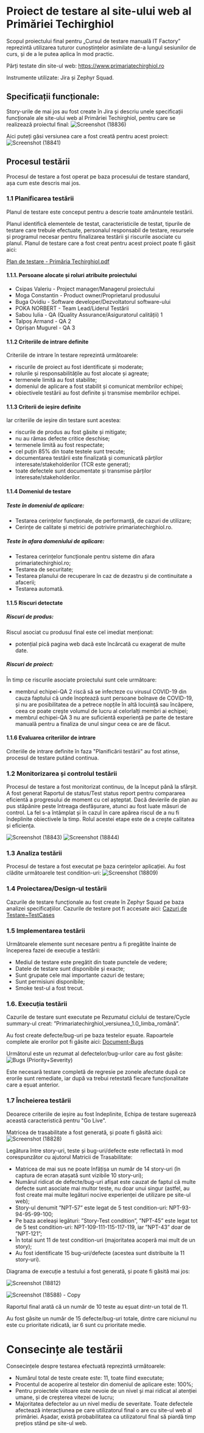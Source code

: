 <h1>Proiect de testare al site-ului web al Primăriei Techirghiol</h1>

Scopul proiectului final pentru „Cursul de testare manuală IT Factory” reprezintă utilizarea tuturor cunoștințelor asimilate de-a lungul sesiunilor de curs, și de a le putea aplica în mod practic.

Părți testate din site-ul web: https://www.primariatechirghiol.ro 

Instrumente utilizate: Jira și Zephyr Squad.

<h2>Specificații funcționale:</h2>

Story-urile de mai jos au fost create în Jira și descriu unele specificații funcționale ale site-ului web al Primăriei Techirghiol, pentru care se realizează proiectul final:
![Screenshot (18836)](https://github.com/user-attachments/assets/dd41c737-50f0-497d-a5ea-cfc3494f6a20)

Aici puteți găsi versiunea care a fost creată pentru acest proiect:
![Screenshot (18841)](https://github.com/user-attachments/assets/cf0efd5d-01a2-44cb-b9f2-51ed45697818)

<h2>Procesul testării</h2>

Procesul de testare a fost operat pe baza procesului de testare standard, așa cum este descris mai jos.

<h3>1.1 Planificarea testării</h3>

Planul de testare este conceput pentru a descrie toate amănuntele testării.

Planul identifică elementele de testat, caracteristicile de testat, tipurile de testare care trebuie efectuate, personalul responsabil de testare, resursele și programul necesar pentru finalizarea testării și riscurile asociate cu planul. Planul de testare care a fost creat pentru acest proiect poate fi găsit aici:

[Plan de testare - Primăria Techirghiol.pdf](https://shorturl.at/CyqdA) 

<h4>1.1.1. Persoane alocate și roluri atribuite proiectului</h4>

<ul>
  <li>Csipas Valeriu - Project manager/Managerul proiectului</li> 
  <li>Moga Constantin - Product owner/Proprietarul produsului</li> 
  <li>Buga Ovidiu - Software developer/Dezvoltatorul software-ului</li> 
  <li>POKA NORBERT - Team Lead/Liderul Testării</li>  
  <li>Sabou Iulia - QA (Quality Assurance/Asiguratorul calității) 1</li> 
  <li>Talpoș Armand - QA 2</li> 
  <li>Oprișan Mugurel	- QA 3</li> 
</ul>

<h4>1.1.2 Criteriile de intrare definite</h4>
Criteriile de intrare în testare reprezintă următoarele:
<ul>
  <li>riscurile de proiect au fost identificate și moderate;</li> 
  <li>rolurile și responsabilitățile au fost alocate și agreate;</li> 
  <li>termenele limită au fost stabilite;</li> 
  <li>domeniul de aplicare a fost stabilit și comunicat membrilor echipei;</li> 
  <li>obiectivele testării au fost definite și transmise membrilor echipei.</li> 
</ul>

<h4>1.1.3 Criterii de ieșire definite</h4>
Iar criteriile de ieșire din testare sunt acestea:
<ul>
  <li>riscurile de produs au fost găsite și mitigate;</li> 
  <li>nu au rămas defecte critice deschise;</li> 
  <li>termenele limită au fost respectate;</li> 
  <li>cel puțin 85% din toate testele sunt trecute;</li> 
  <li>documentarea testării este finalizată și comunicată părților interesate/stakeholderilor (TCR este generat);</li> 
  <li>toate defectele sunt documentate și transmise părților interesate/stakeholderilor.</li> 
</ul>

<h4>1.1.4 Domeniul de testare</h4>

<h5>Teste în domeniul de aplicare:</h5>
<ul>
  <li>Testarea cerințelor funcționale, de performanță, de cazuri de utilizare;</li> 
  <li>Cerințe de calitate și metrici de potrivire primariatechirghiol.ro.</li> 
</ul>

<h5>Teste în afara domeniului de aplicare:</h5>
<ul>
  <li>Testarea cerințelor funcționale pentru sisteme din afara primariatechirghiol.ro;</li>
  <li>Testarea de securitate;</li>
  <li>Testarea planului de recuperare în caz de dezastru și de continuitate a afacerii;</li>
  <li>Testarea automată.</li>
</ul>

<h4>1.1.5 Riscuri detectate</h4>

<h5>Riscuri de produs:</h5>
Riscul asociat cu produsul final este cel imediat menționat:
<ul>
  <li>potențial pică pagina web dacă este încărcată cu exagerat de multe date.</li> 
</ul>

<h5>Riscuri de proiect:</h5>
În timp ce riscurile asociate proiectului sunt cele următoare:
<ul>
  <li>membrul echipei-QA 2 riscă să se infecteze cu virusul COVID-19 din cauza faptului că unde înoptează sunt persoane bolnave de COVID-19, și nu are posibilitatea de a petrece nopțile în altă locuință sau încăpere, ceea ce poate crește volumul de lucru al celorlalți membri ai echipei;</li>
  <li>membrul echipei-QA 3 nu are suficientă experiență pe parte de testare manuală pentru a finaliza de unul singur ceea ce are de făcut.</li>
</ul>

<h4>1.1.6 Evaluarea criteriilor de intrare</h4>

Criteriile de intrare definite în faza "Planificării testării" au fost atinse, procesul de testare putând continua.
  
<h3>1.2 Monitorizarea și controlul testării</h3>
Procesul de testare a fost monitorizat continuu, de la început până la sfârșit. A fost generat Raportul de status/Test status report pentru compararea eficientă a progresului de moment cu cel așteptat. Dacă devierile de plan au pus stăpânire peste întreaga desfășurare, atunci au fost luate măsuri de control. La fel s-a întâmplat și în cazul în care apărea riscul de a nu fi îndeplinite obiectivele la timp. Rolul acestei etape este de a crește calitatea și eficiența.

![Screenshot (18843)](https://github.com/user-attachments/assets/617e6d65-f8db-4cab-8f03-cec65f1f46a7)
![Screenshot (18844)](https://github.com/user-attachments/assets/d2fa457e-f48f-4764-ae40-730123de3f12)
 
<h3>1.3 Analiza testării</h3>

Procesul de testare a fost executat pe baza cerințelor aplicației.
Au fost clădite următoarele test condition-uri: 
![Screenshot (18809)](https://github.com/user-attachments/assets/45c0c12c-cc4f-4f62-adf6-aed3f952aa1c)


<h3>1.4 Proiectarea/Design-ul testării</h3>

Cazurile de testare funcționale au fost create în Zephyr Squad pe baza analizei specificațiilor. Cazurile de testare pot fi accesate aici:
[Cazuri de Testare~TestCases](https://github.com/PokaNorbert/Primariatechirghiol.ro-Jira-Testare_Manuala-Proiect_Final/tree/ultima_versiune_rom%C3%A2n%C4%83/Cazuri%20de%20Testare~TestCases)

<h3>1.5 Implementarea testării</h3>

Următoarele elemente sunt necesare pentru a fi pregătite înainte de începerea fazei de execuție a testării:
<ul>
  <li>Mediul de testare este pregătit din toate punctele de vedere;</li>
  <li>Datele de testare sunt disponibile și exacte;</li>
  <li>Sunt grupate cele mai importante cazuri de testare;</li>
  <li>Sunt permisiuni disponibile;</li>
  <li>Smoke test-ul a fost trecut.</li>
</ul>

<h3>1.6. Execuția testării</h3>

Cazurile de testare sunt executate pe Rezumatul ciclului de testare/Cycle summary-ul creat: ”Primariatechirghiol_versiunea_1.0_limba_română”.

Au fost create defecte/bug-uri pe baza testelor eșuate. Rapoartele complete ale erorilor pot fi găsite aici:
[Document-Bugs](https://github.com/PokaNorbert/Primariatechirghiol.ro-Jira-Testare_Manuala-Proiect_Final/blob/main/Bugs/Document-Bugs.doc)

Următorul este un rezumat al defectelor/bug-urilor care au fost găsite:
![Bugs (Priority+Severity)](https://github.com/user-attachments/assets/fb73874d-6948-4595-868f-d3fae0f54dc4)

Este necesară testare completă de regresie pe zonele afectate după ce erorile sunt remediate, iar după va trebui retestată fiecare funcționalitate care a eșuat anterior.

<h3>1.7 Încheierea testării</h3>
Deoarece criteriile de ieșire au fost îndeplinite, Echipa de testare sugerează această caracteristică pentru "Go Live".

Matricea de trasabilitate a fost generată, și poate fi găsită aici:
![Screenshot (18828)](https://github.com/user-attachments/assets/37b1a9ed-a0ee-472e-8967-cf6700e3d68d)

Legătura între story-uri, teste și bug-uri/defecte este reflectată în mod corespunzător cu ajutorul Matricii de Trasabilitate: 
<ul>
  <li>Matricea de mai sus ne poate înfățișa un număr de 14 story-uri (în captura de ecran atașată sunt vizibile 10 story-uri);</li> 
  <li>Numărul ridicat de defecte/bug-uri afișat este cauzat de faptul că multe defecte sunt asociate mai multor teste, nu doar unui singur (astfel, au fost create mai multe legături nocive experienței de utilizare pe site-ul web);</li>
  <li>Story-ul denumit ”NPT-57” este legat de 5 test condition-uri: NPT-93-94-95-99-100;</li> 
  <li>Pe baza aceleași legături: ”Story-Test condition”, ”NPT-45” este legat tot de 5 test condition-uri: NPT-109-111-115-117-119, iar ”NPT-43” doar de ”NPT-121”;</li>
  <li>În total sunt 11 de test condition-uri (majoritatea acoperă mai mult de un story);</li>
  <li>Au fost identificate 15 bug-uri/defecte (acestea sunt distribuite la 11 story-uri).</li>
</ul>

Diagrama de execuție a testului a fost generată, și poate fi găsită mai jos:

![Screenshot (18812)](https://github.com/user-attachments/assets/c35f9cf2-f3a3-4e8b-b6ca-290a98fe09ca)

![Screenshot (18588) - Copy](https://github.com/user-attachments/assets/297522a8-a0b1-44c8-8103-6c2b1e24434b)

Raportul final arată că un număr de 10 teste au eșuat dintr-un total de 11.

Au fost găsite un număr de 15 defecte/bug-uri totale, dintre care niciunul nu este cu prioritate ridicată, iar 6 sunt cu prioritate medie.

<h1>Consecințe ale testării</h1>

Consecințele despre testarea efectuată reprezintă următoarele:
<ul>
  <li>Numărul total de teste create este: 11, toate fiind executate;</li>
  <li>Procentul de acoperire al testelor din domeniul de aplicare este: 100%;</li>
  <li>Pentru proiectele viitoare este nevoie de un nivel și mai ridicat al atenției umane, și de creșterea vitezei de lucru;
  <li>Majoritatea defectelor au un nivel mediu de severitate. Toate defectele afectează interacțiunea pe care utilizatorul final o are cu site-ul web al primăriei. Așadar, există probabilitatea ca utilizatorul final să piardă timp prețios stând pe site-ul web.</li>
</ul>
